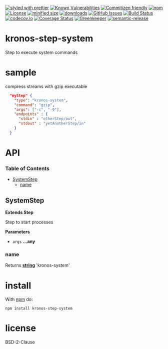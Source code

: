 [![styled with prettier](https://img.shields.io/badge/styled_with-prettier-ff69b4.svg)](https://github.com/prettier/prettier)
[![Known Vulnerabilities](https://snyk.io/test/github/Kronos-Integration/kronos-step-system/badge.svg)](https://snyk.io/test/github/Kronos-Integration/kronos-step-system)
[![Commitizen friendly](https://img.shields.io/badge/commitizen-friendly-brightgreen.svg)](http://commitizen.github.io/cz-cli/)
[![npm](https://img.shields.io/npm/v/kronos-step-system.svg)](https://www.npmjs.com/package/kronos-step-system)
[![License](https://img.shields.io/badge/License-BSD%203--Clause-blue.svg)](https://opensource.org/licenses/BSD-3-Clause)
[![minified size](https://badgen.net/bundlephobia/min/kronos-step-system)](https://bundlephobia.com/result?p=kronos-step-system)
[![downloads](http://img.shields.io/npm/dm/kronos-step-system.svg?style=flat-square)](https://npmjs.org/package/kronos-step-system)
[![GitHub Issues](https://img.shields.io/github/issues/Kronos-Integration/kronos-step-system.svg?style=flat-square)](https://github.com/Kronos-Integration/kronos-step-system/issues)
[![Build Status](https://secure.travis-ci.org/Kronos-Integration/kronos-step-system.png)](http://travis-ci.org/Kronos-Integration/kronos-step-system)
[![codecov.io](http://codecov.io/github/Kronos-Integration/kronos-step-system/coverage.svg?branch=master)](http://codecov.io/github/Kronos-Integration/kronos-step-system?branch=master)
[![Coverage Status](https://coveralls.io/repos/Kronos-Integration/kronos-step-system/badge.svg)](https://coveralls.io/r/Kronos-Integration/kronos-step-system)
[![Greenkeeper](https://badges.greenkeeper.io/Kronos-Integration/kronos-step-system.svg)](https://greenkeeper.io/)
[![semantic-release](https://img.shields.io/badge/%20%20%F0%9F%93%A6%F0%9F%9A%80-semantic--release-e10079.svg)](https://github.com/Kronos-Integration/kronos-step-system)

# kronos-step-system

Step to execute system commands

# sample

compress streams with gzip executable

```json
  "myStep" {
    "type": "kronos-system",
    "command": "gzip",
    "args": ["-c", "-9"],
    "endpoints" : {
      "stdin" : "otherStep/out",
      "stdout" : "yetAnotherStep/in"
    }
  }
```

# API

<!-- Generated by documentation.js. Update this documentation by updating the source code. -->

### Table of Contents

-   [SystemStep](#systemstep)
    -   [name](#name)

## SystemStep

**Extends Step**

Step to start processes

**Parameters**

-   `args` **...any** 

### name

Returns **[string](https://developer.mozilla.org/docs/Web/JavaScript/Reference/Global_Objects/String)** 'kronos-system'

# install

With [npm](http://npmjs.org) do:

```shell
npm install kronos-step-system
```

# license

BSD-2-Clause
